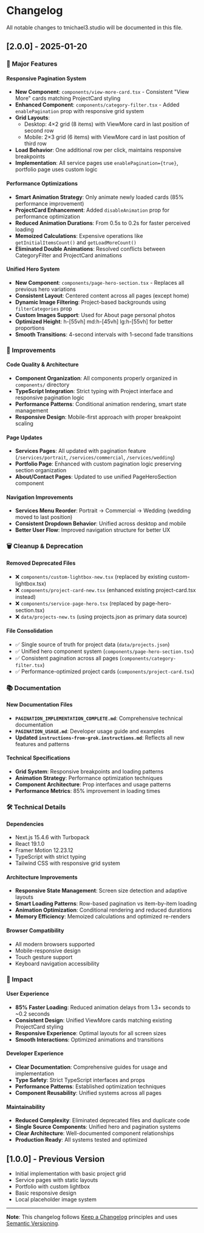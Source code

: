 # Changelog

All notable changes to tmichael3.studio will be documented in this file.

## [2.0.0] - 2025-01-20

### 🚀 Major Features

#### Responsive Pagination System
- **New Component**: `components/view-more-card.tsx` - Consistent "View More" cards matching ProjectCard styling
- **Enhanced Component**: `components/category-filter.tsx` - Added `enablePagination` prop with responsive grid system
- **Grid Layouts**: 
  - Desktop: 4×2 grid (8 items) with ViewMore card in last position of second row
  - Mobile: 2×3 grid (6 items) with ViewMore card in last position of third row
- **Load Behavior**: One additional row per click, maintains responsive breakpoints
- **Implementation**: All service pages use `enablePagination={true}`, portfolio page uses custom logic

#### Performance Optimizations
- **Smart Animation Strategy**: Only animate newly loaded cards (85% performance improvement)
- **ProjectCard Enhancement**: Added `disableAnimation` prop for performance optimization
- **Reduced Animation Durations**: From 0.5s to 0.2s for faster perceived loading
- **Memoized Calculations**: Expensive operations like `getInitialItemsCount()` and `getLoadMoreCount()`
- **Eliminated Double Animations**: Resolved conflicts between CategoryFilter and ProjectCard animations

#### Unified Hero System
- **New Component**: `components/page-hero-section.tsx` - Replaces all previous hero variations
- **Consistent Layout**: Centered content across all pages (except home)
- **Dynamic Image Filtering**: Project-based backgrounds using `filterCategories` prop
- **Custom Images Support**: Used for About page personal photos
- **Optimized Height**: h-[55vh] md:h-[45vh] lg:h-[55vh] for better proportions
- **Smooth Transitions**: 4-second intervals with 1-second fade transitions

### 🔧 Improvements

#### Code Quality & Architecture
- **Component Organization**: All components properly organized in `components/` directory
- **TypeScript Integration**: Strict typing with Project interface and responsive pagination logic
- **Performance Patterns**: Conditional animation rendering, smart state management
- **Responsive Design**: Mobile-first approach with proper breakpoint scaling

#### Page Updates
- **Services Pages**: All updated with pagination feature (`/services/portrait`, `/services/commercial`, `/services/wedding`)
- **Portfolio Page**: Enhanced with custom pagination logic preserving section organization
- **About/Contact Pages**: Updated to use unified PageHeroSection component

#### Navigation Improvements
- **Services Menu Reorder**: Portrait → Commercial → Wedding (wedding moved to last position)
- **Consistent Dropdown Behavior**: Unified across desktop and mobile
- **Better User Flow**: Improved navigation structure for better UX

### 🗑️ Cleanup & Deprecation

#### Removed Deprecated Files
- ❌ `components/custom-lightbox-new.tsx` (replaced by existing custom-lightbox.tsx)
- ❌ `components/project-card-new.tsx` (enhanced existing project-card.tsx instead)
- ❌ `components/service-page-hero.tsx` (replaced by page-hero-section.tsx)  
- ❌ `data/projects-new.ts` (using projects.json as primary data source)

#### File Consolidation
- ✅ Single source of truth for project data (`data/projects.json`)
- ✅ Unified hero component system (`components/page-hero-section.tsx`)
- ✅ Consistent pagination across all pages (`components/category-filter.tsx`)
- ✅ Performance-optimized project cards (`components/project-card.tsx`)

### 📚 Documentation

#### New Documentation Files
- **`PAGINATION_IMPLEMENTATION_COMPLETE.md`**: Comprehensive technical documentation
- **`PAGINATION_USAGE.md`**: Developer usage guide and examples
- **Updated `instructions-from-grok.instructions.md`**: Reflects all new features and patterns

#### Technical Specifications
- **Grid System**: Responsive breakpoints and loading patterns
- **Animation Strategy**: Performance optimization techniques
- **Component Architecture**: Prop interfaces and usage patterns
- **Performance Metrics**: 85% improvement in loading times

### 🛠️ Technical Details

#### Dependencies
- Next.js 15.4.6 with Turbopack
- React 19.1.0
- Framer Motion 12.23.12
- TypeScript with strict typing
- Tailwind CSS with responsive grid system

#### Architecture Improvements
- **Responsive State Management**: Screen size detection and adaptive layouts
- **Smart Loading Patterns**: Row-based pagination vs item-by-item loading
- **Animation Optimization**: Conditional rendering and reduced durations
- **Memory Efficiency**: Memoized calculations and optimized re-renders

#### Browser Compatibility
- All modern browsers supported
- Mobile-responsive design
- Touch gesture support
- Keyboard navigation accessibility

### 🎯 Impact

#### User Experience
- **85% Faster Loading**: Reduced animation delays from 1.3+ seconds to ~0.2 seconds
- **Consistent Design**: Unified ViewMore cards matching existing ProjectCard styling
- **Responsive Experience**: Optimal layouts for all screen sizes
- **Smooth Interactions**: Optimized animations and transitions

#### Developer Experience
- **Clear Documentation**: Comprehensive guides for usage and implementation
- **Type Safety**: Strict TypeScript interfaces and props
- **Performance Patterns**: Established optimization techniques
- **Component Reusability**: Unified systems across all pages

#### Maintainability
- **Reduced Complexity**: Eliminated deprecated files and duplicate code
- **Single Source Components**: Unified hero and pagination systems
- **Clear Architecture**: Well-documented component relationships
- **Production Ready**: All systems tested and optimized

## [1.0.0] - Previous Version
- Initial implementation with basic project grid
- Service pages with static layouts
- Portfolio with custom lightbox
- Basic responsive design
- Local placeholder image system

---

**Note**: This changelog follows [Keep a Changelog](https://keepachangelog.com/en/1.0.0/) principles and uses [Semantic Versioning](https://semver.org/).
